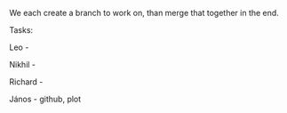 We each create a branch to work on, than merge that together in the end.

Tasks:

  Leo - 
  
  Nikhil - 
  
  Richard - 
  
  János - github, plot
